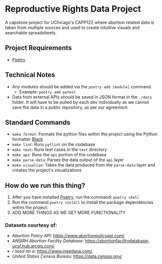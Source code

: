 # Reproductive Rights Data Project
A capstone project for UChicago's CAPP122 where abortion related data is taken from multiple sources and used to create intuitive visuals and searchable spreadsheets.

## Project Requirements
- [Poetry](https://python-poetry.org/docs/basic-usage/)

## Technical Notes
- Any modules should be added via the `poetry add [module]` command.
  - Example: `poetry add pytest`
- Data from external APIs should be saved in JSON format in the `./data` folder. It will have to be pulled by each dev individually as we cannot save the data in a public repository, as per our agreement.

## Standard Commands
- `make format`: Formats the python files within the project using the Python formatter [Black](https://github.com/psf/black)
- `make lint`: Runs `pytlint` on the codebase
- `make test`: Runs test cases in the `test` directory
- `make api`: Runs the `api` portion of the codebase
- `make parse-data`: Parses the data output of the `api` layer
- `make visualize`: Takes the data produced from the `parse-data` layer and creates the project's visualizations

## How do we run this thing?
1. After you have installed [Poetry](https://python-poetry.org/docs/basic-usage/), run the command: `poetry shell`
2. Run the command `poetry install` to install the package dependencies within the project.
3. ADD MORE THINGS AS WE GET MORE FUNCTIONALITY

### Datasets courtesy of:
- _Abortion Policy API_: https://www.abortionpolicyapi.com/
- _ANSIRH Abortion Facility Database_: https://abortionfacilitydatabase-ucsf.hub.arcgis.com/
- _i need an a_: https://www.ineedana.com/
- _United States Census Bureau_: https://data.census.gov/
